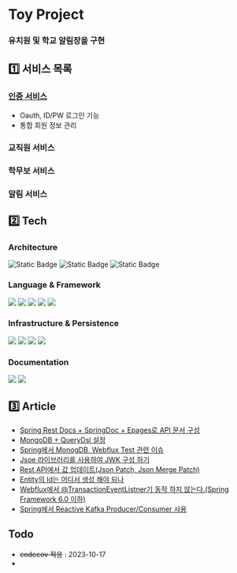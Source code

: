 # Toy Project
### 유치원 및 학교 알림장을 구현
## 1️⃣ 서비스 목록
### [인증 서비스](auth/README.md)
- Oauth, ID/PW 로그인 기능
- 통합 회원 정보 관리
### 교직원 서비스
### 학무보 서비스
### 알림 서비스
## 2️⃣ Tech
### Architecture
<img alt="Static Badge" src="https://img.shields.io/badge/Micro Service-%23666666"> <img alt="Static Badge" src="https://img.shields.io/badge/Hexagonal-%23666666"> <img alt="Static Badge" src="https://img.shields.io/badge/Domain Driven Design-%23666666">

### Language & Framework
<img href="" src="https://img.shields.io/badge/Java17-%23FFFFFF?logo=openjdk&logoColor=black"> <img src="https://img.shields.io/badge/Gradle-%2302303A?logo=gradle&logoColor=white"> <img src="https://img.shields.io/badge/Boot-%236DB33F?logo=springboot&logoColor=white"> <img src="https://img.shields.io/badge/Security-%236DB33F?logo=springsecurity&logoColor=white"> <img src="https://img.shields.io/badge/Webflux-%236DB33F?logo=spring&logoColor=white">

### Infrastructure & Persistence
<img src="https://img.shields.io/badge/Docker-%232496ED?logo=docker&logoColor=white"> <img src="https://img.shields.io/badge/NGINX-%23009639?logo=nginx&logoColor=white"> <img src="https://img.shields.io/badge/Netty-%23606060?logoColor=white"> <img src="https://img.shields.io/badge/MongoDB-%2347A248?logo=mongodb&logoColor=white">

### Documentation
<img src="https://img.shields.io/badge/Swagger-%2385EA2D?logo=swagger&logoColor=white"> <img src="https://img.shields.io/badge/OpenAPI-%236BA539?logo=openapiinitiative&logoColor=white">

## 3️⃣ Article
- [Spring Rest Docs + SpringDoc + Epages로 API 문서 구성](https://hankk.notion.site/RestDoc-With-OpenAPI-3-0-f719be4c3d4d43cca146a5856c46513a?pvs=4)
- [MongoDB + QueryDsl 설정](https://hankk.notion.site/QueryDsl-f8038fc9509a4e64aa5d7054676e5f39?pvs=4)
- [Spring에서 MonogDB, Webflux Test 관련 이슈](https://hankk.notion.site/6f5b5b70317340c88cd74258675cf1bd?pvs=4)
- [Jsoe 라이브러리를 사용하여 JWK 구성 하기](https://hankk.notion.site/51663f3637c84362b3f4abfc94509eab?pvs=4)
- [Rest API에서 값 업데이트(Json Patch, Json Merge Patch)](https://hankk.notion.site/Json-Patch-Json-Merge-Patch-46e8a37c8ca941d0931785f5de280eb3?pvs=4)
- [Entity의 Id는 어디서 생성 해야 되나](https://hankk.notion.site/Entity-ID-21ec1bd2b9ec4a3a86fbef913d041ccb?pvs=4)
- [Webflux에서 @TransactionEventListner기 동작 하지 않는다.(Spring Framework 6.0 이하)](https://hankk.notion.site/Webflux-TransactionEventListner-0ca73e8372a0433cb5e820fcf4f25f02?pvs=4)
- [Spring에서 Reactive Kafka Producer/Consumer 사용](https://hankk.notion.site/Spring-Reactive-Kafka-Producer-Consumer-5db7fa1be187491fae43682e22480b1d?pvs=4)
## Todo
- ~~codecov 적용~~ : 2023-10-17
- 
